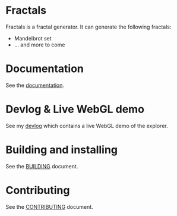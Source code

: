 # Fractals

Fractals is a fractal generator. It can generate the following fractals:

* Mandelbrot set
* ... and more to come

# Documentation

See the [documentation](https://korigamik.github.io/fractals).

# Devlog & Live WebGL demo

See my [devlog](https://korigamik.ml/fractals) which contains a live WebGL demo of the explorer.

# Building and installing

See the [BUILDING](BUILDING.md) document.

# Contributing

See the [CONTRIBUTING](CONTRIBUTING.md) document.